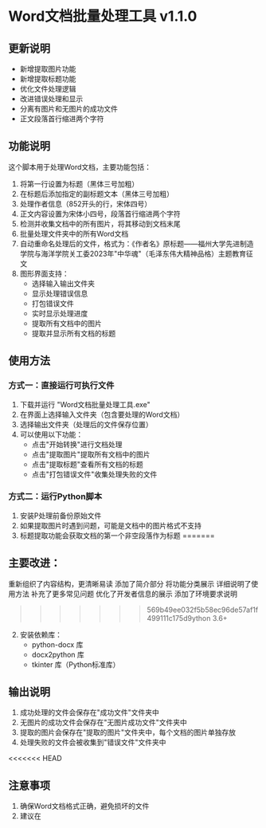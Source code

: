 # Word文档批量处理工具 v1.1.0

## 更新说明
- 新增提取图片功能
- 新增提取标题功能
- 优化文件处理逻辑
- 改进错误处理和显示
- 分离有图片和无图片的成功文件
- 正文段落首行缩进两个字符

## 功能说明
这个脚本用于处理Word文档，主要功能包括：
1. 将第一行设置为标题（黑体三号加粗）
2. 在标题后添加指定的副标题文本（黑体三号加粗）
3. 处理作者信息（852开头的行，宋体四号）
4. 正文内容设置为宋体小四号，段落首行缩进两个字符
5. 检测并收集文档中的所有图片，将其移动到文档末尾
6. 批量处理文件夹中的所有Word文档
7. 自动重命名处理后的文件，格式为：《作者名》原标题——福州大学先进制造学院与海洋学院关工委2023年"中华魂"（毛泽东伟大精神品格）主题教育征文
8. 图形界面支持：
   - 选择输入输出文件夹
   - 显示处理错误信息
   - 打包错误文件
   - 实时显示处理进度
   - 提取所有文档中的图片
   - 提取并显示所有文档的标题

## 使用方法
### 方式一：直接运行可执行文件
1. 下载并运行 "Word文档批量处理工具.exe"
2. 在界面上选择输入文件夹（包含要处理的Word文档）
3. 选择输出文件夹（处理后的文件保存位置）
4. 可以使用以下功能：
   - 点击"开始转换"进行文档处理
   - 点击"提取图片"提取所有文档中的图片
   - 点击"提取标题"查看所有文档的标题
   - 点击"打包错误文件"收集处理失败的文件

### 方式二：运行Python脚本
1. 安装P处理前备份原始文件
3. 如果提取图片时遇到问题，可能是文档中的图片格式不支持
4. 标题提取功能会获取文档的第一个非空段落作为标题
=======
## 主要改进：
重新组织了内容结构，更清晰易读
添加了简介部分
将功能分类展示
详细说明了使用方法
补充了更多常见问题
优化了开发者信息的展示
添加了环境要求说明
>>>>>>> 569b49ee032f5b58ec96de57af1f499111c175d9ython 3.6+
2. 安装依赖库：
   - python-docx 库
   - docx2python 库
   - tkinter 库（Python标准库）

## 输出说明
1. 成功处理的文件会保存在"成功文件"文件夹中
2. 无图片的成功文件会保存在"无图片成功文件"文件夹中
3. 提取的图片会保存在"提取的图片"文件夹中，每个文档的图片单独存放
4. 处理失败的文件会被收集到"错误文件"文件夹中

<<<<<<< HEAD
## 注意事项
1. 确保Word文档格式正确，避免损坏的文件
2. 建议在
